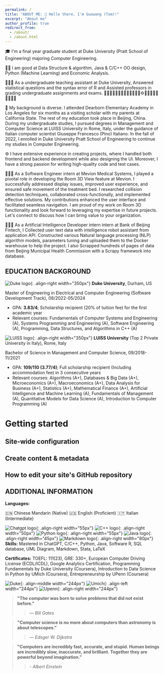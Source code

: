 ```yaml
---
permalink: /
title: "ABOUT ME: 👋 Hello there, I'm Guowang (Tom)!"
excerpt: "About me"
author_profile: true
redirect_from: 
  - /about/
  - /about.html
---
```




🎓 I'm a final year graduate student at Duke University (Pratt School of Engineering) majoring Computer Engineering.

👍🏻 I am good at Data Structure & algorithm, Java & C/C++ OO design, Python (Machine Learning) and Economic Analysis.

👨🏻‍🏫 As a undergraduate teaching assistant at Duke University, Answered statistical questions and the syntax error of R and Assisted professors in grading undergraduate assignments and exams.
🤖👍🏻👋🏻👨🏻‍💻👨🏻‍🏫🧢🎯⚙️🔬📍📌🇨🇳🇮🇹🇺🇸

🧢 My background is diverse. I attended Dearborn Elementary Academy in Los Angeles for six months as a visiting scholar with my parents at California State. The rest of my education took place in Beijing, China. During my undergraduate studies, I pursued degrees in Management and Computer Science at LUISS University in Rome, Italy, under the guidance of Italian computer scientist Giuseppe Francesco (Pino) Italiano. In the fall of 2022, I enrolled in Duke University Pratt School of Engineering to continue my studies in Computer Engineering.

⚙️ I have extensive experience in creating projects, where I handled both frontend and backend development while also designing the UI. Moreover, I have a strong passion for writing high-quality code and test cases.

👨🏻‍💻 As a Software Engineer intern at Mevion Medical Systems, I played a pivotal role in developing the Room 3D View feature at Mevion. I successfully addressed display issues, improved user experience, and ensured safe movement of the treatment bed. I researched collision detection techniques, collaborated cross-functionally, and implemented effective solutions. My contributions enhanced the user interface and facilitated seamless navigation. I am proud of my work on Room 3D functionality and look forward to leveraging my expertise in future projects. Let's connect to discuss how I can bring value to your organization.

👨🏻‍💻 As a Artificial Intelligence Developer intern intern at Bank of Beijing Fintech, I Collected user text data with intelligence robot assistant from application API. Constructed various Natural language processing (NLP) algorithm models, parameters tuning and uploaded them to the Docker warehouse to help the project. I also Scrapped hundreds of pages of data from Beijing Municipal Health Commission with a Scrapy framework into database.

EDUCATION BACKGROUND
------
![Duke logo](/images/duke.jpg){: .align-right width="350px"}
**Duke University**, Durham, US

Master of Engineering in Electrical and Computer Engineering (Software Development Track), 08/2022-05/2024

- GPA: **3.83/4**; Scholarship recipient (20% of tuition fee) for the first academic year
- Relevant courses: Fundamentals of Computer Systems and Engineering (A), Systems Programming and Engineering (A), Software Engineering (A), Programming, Data Structures, and Algorithms in C++ (A)


![LUISS logo](/images/luiss.jpg){: .align-right width="350px"}
**LUISS University** (Top 2 Private University in Italy), Rome, Italy

Bachelor of Science in Management and Computer Science, 09/2018-11/2021

- GPA: **109/110 (3.77/4)**; Full scholarship recipient (Including accommodation fee) in 3 consecutive years
- Relevant courses: Algorithms (A+), Databases & Big Data (A+), Microeconomics (A+), Macroeconomics (A+), Data Analysis for Business (A+), Statistics (A+), Mathematical Finance (A+), Artificial Intelligence and Machine Learning (A), Fundamentals of Management (A), Quantitative Models for Data Science (A), Introduction to Computer Programming (A)

Getting started
======


Site-wide configuration
------


Create content & metadata
------


How to edit your site's GitHub repository
------


ADDITIONAL INFORMATION
------
**Languages:**

🇨🇳 Chinese Mandarin (Native)    🇺🇸 English (Proficient)    🇮🇹 Italian (Intermediate)

![Chatgpt logo](/images/chatgpt.jpg){: .align-right width="55px"}
![C++ logo](/images/c++.jpg){: .align-right width="50px"}
![Python logo](/images/python.jpg){: .align-right width="55px"}
![Java logo](/images/java.jpg){: .align-right width="45px"}
![Markdown logo](/images/markdown.jpg){: .align-right width="80px"}
**Skills:** Mastered in ChatGPT, C/C++, Python, Java, Software R, SQL database, UML Diagram, Markdown, Stata, LaTeX

**Certificates:** TOEFL: 111(23), GRE: 330+, European Computer Driving License (ECDL/ICDL), Google Analytics
Certification, Programming Fundamentals by Duke University (Coursera), Introduction to Data Science in Python by UMich (Coursera), Entrepreneurship by UPenn (Coursera)

![Duke](/images/Coursera_duke.png){: .align-middle width="244px"}
![Umich](/images/Coursera_umich.png){: .align-left width="244px"}
![Upenn](/images/Coursera_upenn.png){: .align-right width="244px"}


> **"The computer was born to solve problems that did not exist before."**
>> _— Bill Gates_

> **"Computer science is no more about computers than astronomy is about telescopes."**
>> _— Edsger W. Dijkstra_

> **"Computers are incredibly fast, accurate, and stupid. Human beings are incredibly slow, inaccurate, and brilliant. Together they are powerful beyond imagination."**
>> _- Albert Einstein_


